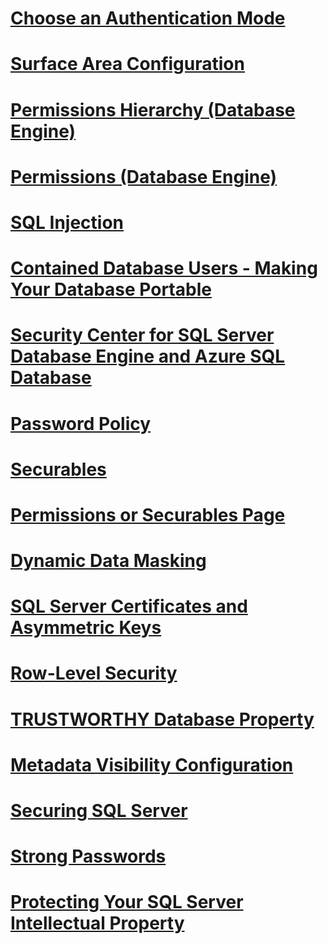 # [Choose an Authentication Mode](choose-an-authentication-mode.md)
# [Surface Area Configuration](surface-area-configuration.md)
# [Permissions Hierarchy (Database Engine)](permissions-hierarchy-database-engine.md)
# [Permissions (Database Engine)](permissions-database-engine.md)
# [SQL Injection](sql-injection.md)
# [Contained Database Users - Making Your Database Portable](contained-database-users-making-your-database-portable.md)
# [Security Center for SQL Server Database Engine and Azure SQL Database](security-center-for-sql-server-database-engine-and-azure-sql-database.md)
# [Password Policy](password-policy.md)
# [Securables](securables.md)
# [Permissions or Securables Page](permissions-or-securables-page.md)
# [Dynamic Data Masking](dynamic-data-masking.md)
# [SQL Server Certificates and Asymmetric Keys](sql-server-certificates-and-asymmetric-keys.md)
# [Row-Level Security](row-level-security.md)
# [TRUSTWORTHY Database Property](trustworthy-database-property.md)
# [Metadata Visibility Configuration](metadata-visibility-configuration.md)
# [Securing SQL Server](securing-sql-server.md)
# [Strong Passwords](strong-passwords.md)
# [Protecting Your SQL Server Intellectual Property](protecting-your-sql-server-intellectual-property.md)
